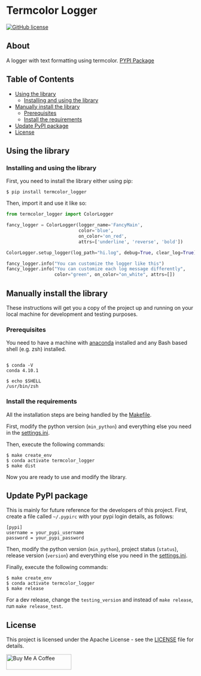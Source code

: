 # Termcolor Logger

[![GitHub license](https://img.shields.io/badge/license-Apache-blue.svg)](https://github.com/drkostas/termcolor-logger/blob/master/LICENSE)

## About <a name = "about"></a>

A logger with text formatting using
termcolor. [PYPI Package](https://pypi.org/project/termcolor-logger/)

## Table of Contents

+ [Using the library](#using)
    + [Installing and using the library](#install_use)
+ [Manually install the library](#manual_install)
    + [Prerequisites](#prerequisites)
    + [Install the requirements](#installing_req)
+ [Update PyPI package](#pypi)
+ [License](#license)

## Using the library <a name = "using"></a>

### Installing and using the library <a name = "install_use"></a>

First, you need to install the library either using pip:

```shell
$ pip install termcolor_logger
```

Then, import it and use it like so:

```python
from termcolor_logger import ColorLogger

fancy_logger = ColorLogger(logger_name='FancyMain',
                           color='blue',
                           on_color='on_red',
                           attrs=['underline', 'reverse', 'bold'])

ColorLogger.setup_logger(log_path="hi.log", debug=True, clear_log=True)

fancy_logger.info("You can customize the logger like this")
fancy_logger.info("You can customize each log message differently",
                  color="green", on_color="on_white", attrs=[])
```

## Manually install the library <a name = "manual_install"></a>

These instructions will get you a copy of the project up and running on your local machine for
development and testing purposes.

### Prerequisites <a name = "prerequisites"></a>

You need to have a machine with
[anaconda](https://docs.conda.io/projects/conda/en/latest/user-guide/install/index.html) installed and
any Bash based shell (e.g. zsh) installed.

```ShellSession

$ conda -V
conda 4.10.1

$ echo $SHELL
/usr/bin/zsh

```

### Install the requirements <a name = "installing_req"></a>

All the installation steps are being handled by
the [Makefile](https://github.com/drkostas/termcolor-logger/blob/master/Makefile).

First, modify the python version (`min_python`) and everything else you need in
the [settings.ini](https://github.com/drkostas/termcolor-logger/blob/master/settings.ini).

Then, execute the following commands:

```ShellSession
$ make create_env
$ conda activate termcolor_logger
$ make dist
```

Now you are ready to use and modify the library.

## Update PyPI package <a name = "pypi"></a>

This is mainly for future reference for the developers of this project. First,
create a file called `~/.pypirc` with your pypi login details, as follows:

```
[pypi]
username = your_pypi_username
password = your_pypi_password
```

Then, modify the python version (`min_python`), project status (`status`), release version (`version`) 
and everything else you need in
the [settings.ini](https://github.com/drkostas/termcolor-logger/blob/master/settings.ini).

Finally, execute the following commands:

```ShellSession
$ make create_env
$ conda activate termcolor_logger
$ make release
```

For a dev release, change the `testing_version` and instead of `make release`, run `make release_test`.

## License <a name = "license"></a>

This project is licensed under the Apache License - see
the [LICENSE](https://github.com/drkostas/termcolor-logger/blob/master/LICENSE) file for
details.

<a href="https://www.buymeacoffee.com/drkostas" target="_blank"><img src="https://cdn.buymeacoffee.com/buttons/default-orange.png" alt="Buy Me A Coffee" height="41" width="174"></a>
